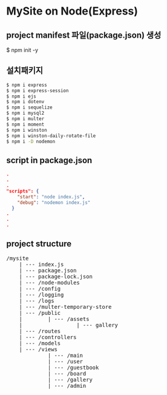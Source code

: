 # MySite on Node(Express)

## project manifest 파일(package.json) 생성
$ npm init -y

## 설치패키지
```bash
$ npm i express
$ npm i express-session
$ npm i ejs
$ npm i dotenv
$ npm i sequelize
$ npm i mysql2
$ npm i multer
$ npm i moment
$ npm i winston
$ npm i winston-daily-rotate-file
$ npm i -D nodemon
```
## script in package.json
```JSON
.
.
.
"scripts": {
    "start": "node index.js",
    "debug": "nodemon index.js"
  }
.
.
.
```

## project structure
<pre>
/mysite
    | --- index.js
    | --- package.json
    | --- package-lock.json
    | --- /node-modules
    | --- /config
    | --- /logging
    | --- /logs
    | --- /multer-temporary-store
    | --- /public
    |        | --- /assets
    |                 | --- gallery
    | --- /routes
    | --- /controllers
    | --- /models
    | --- /views
             | --- /main
             | --- /user
             | --- /guestbook
             | --- /board
             | --- /gallery
             | --- /admin
</pre>